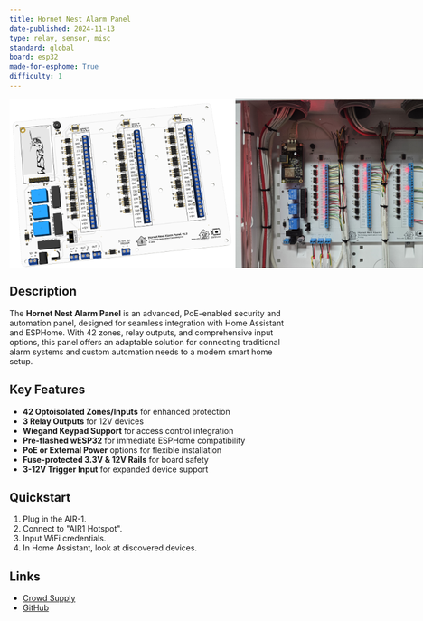 ```yaml
---
title: Hornet Nest Alarm Panel
date-published: 2024-11-13
type: relay, sensor, misc
standard: global
board: esp32
made-for-esphome: True
difficulty: 1
---
```


<div style="display: flex; justify-content: space-between;">
  <img src="3D_AlarmPanel_2024-10-06.png" alt="3D Model" width="400"/>
  <img src="hornet-nest-operational.jpg" alt="Installed" width="400"/>
</div>

## Description

The **Hornet Nest Alarm Panel** is an advanced, PoE-enabled security and automation panel, designed for seamless integration with Home Assistant and ESPHome. With 42 zones, relay outputs, and comprehensive input options, this panel offers an adaptable solution for connecting traditional alarm systems and custom automation needs to a modern smart home setup.

## Key Features
- **42 Optoisolated Zones/Inputs** for enhanced protection
- **3 Relay Outputs** for 12V devices
- **Wiegand Keypad Support** for access control integration
- **Pre-flashed wESP32** for immediate ESPHome compatibility
- **PoE or External Power** options for flexible installation
- **Fuse-protected 3.3V & 12V Rails** for board safety
- **3-12V Trigger Input** for expanded device support

## Quickstart

1. Plug in the AIR-1.
2. Connect to "AIR1 Hotspot".
3. Input WiFi credentials.
4. In Home Assistant, look at discovered devices.

## Links

- [Crowd Supply](https://www.crowdsupply.com/technology-automation-consulting/hornet-nest-alarm-panel)
- [GitHub](https://github.com/taconsultingllc/hornet-nest-alarm-panel/tree/main)

